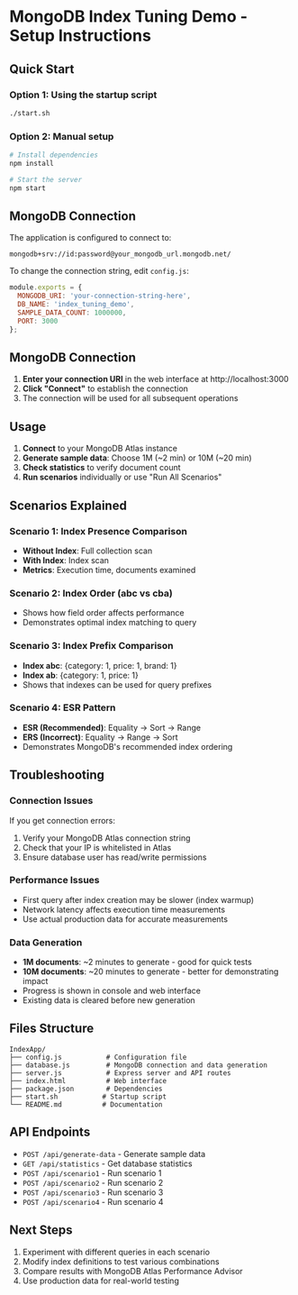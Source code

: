 # MongoDB Index Tuning Demo - Setup Instructions

## Quick Start

### Option 1: Using the startup script
```bash
./start.sh
```

### Option 2: Manual setup
```bash
# Install dependencies
npm install

# Start the server
npm start
```

## MongoDB Connection

The application is configured to connect to:
```
mongodb+srv://id:password@your_mongodb_url.mongodb.net/
```

To change the connection string, edit `config.js`:
```javascript
module.exports = {
  MONGODB_URI: 'your-connection-string-here',
  DB_NAME: 'index_tuning_demo',
  SAMPLE_DATA_COUNT: 1000000,
  PORT: 3000
};
```

## MongoDB Connection

1. **Enter your connection URI** in the web interface at http://localhost:3000
2. **Click "Connect"** to establish the connection
3. The connection will be used for all subsequent operations

## Usage

1. **Connect** to your MongoDB Atlas instance
2. **Generate sample data**: Choose 1M (~2 min) or 10M (~20 min)
3. **Check statistics** to verify document count
4. **Run scenarios** individually or use "Run All Scenarios"

## Scenarios Explained

### Scenario 1: Index Presence Comparison
- **Without Index**: Full collection scan
- **With Index**: Index scan
- **Metrics**: Execution time, documents examined

### Scenario 2: Index Order (abc vs cba)
- Shows how field order affects performance
- Demonstrates optimal index matching to query

### Scenario 3: Index Prefix Comparison
- **Index abc**: {category: 1, price: 1, brand: 1}
- **Index ab**: {category: 1, price: 1}
- Shows that indexes can be used for query prefixes

### Scenario 4: ESR Pattern
- **ESR (Recommended)**: Equality → Sort → Range
- **ERS (Incorrect)**: Equality → Range → Sort
- Demonstrates MongoDB's recommended index ordering

## Troubleshooting

### Connection Issues
If you get connection errors:
1. Verify your MongoDB Atlas connection string
2. Check that your IP is whitelisted in Atlas
3. Ensure database user has read/write permissions

### Performance Issues
- First query after index creation may be slower (index warmup)
- Network latency affects execution time measurements
- Use actual production data for accurate measurements

### Data Generation
- **1M documents**: ~2 minutes to generate - good for quick tests
- **10M documents**: ~20 minutes to generate - better for demonstrating impact
- Progress is shown in console and web interface
- Existing data is cleared before new generation

## Files Structure

```
IndexApp/
├── config.js           # Configuration file
├── database.js         # MongoDB connection and data generation
├── server.js           # Express server and API routes
├── index.html          # Web interface
├── package.json        # Dependencies
├── start.sh           # Startup script
└── README.md          # Documentation
```

## API Endpoints

- `POST /api/generate-data` - Generate sample data
- `GET /api/statistics` - Get database statistics
- `POST /api/scenario1` - Run scenario 1
- `POST /api/scenario2` - Run scenario 2
- `POST /api/scenario3` - Run scenario 3
- `POST /api/scenario4` - Run scenario 4

## Next Steps

1. Experiment with different queries in each scenario
2. Modify index definitions to test various combinations
3. Compare results with MongoDB Atlas Performance Advisor
4. Use production data for real-world testing

